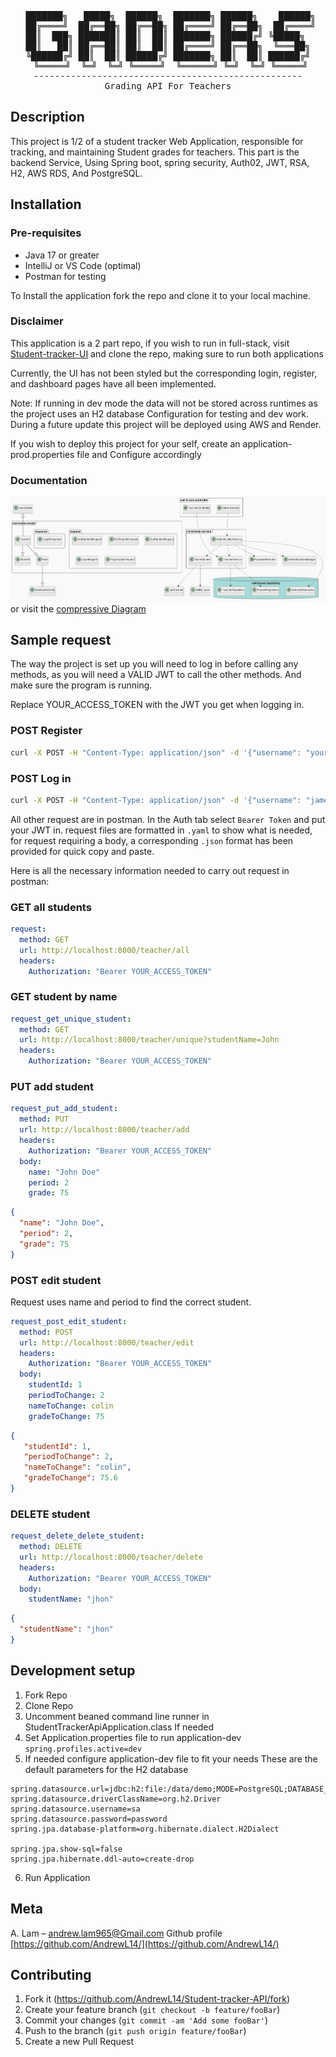 <div align="center">
<pre>
  ███████╗   █████╗  ██████╗  ███████╗ ██████╗    ██████╗ 
  ██╔════╝  ██╔══██╗ ██╔══██╗ ██╔════╝ ██╔══██╗  ██╔════╝ 
 ██║  ███╗ ███████║ ██║  ██║ ███████╗ ██████╔╝ ╚█████╗  
 ██║   ██║ ██╔══██║ ██║  ██║ ██╔════╝ ██╔══██╗  ╚═══██╗ 
╚██████╔╝ ██║  ██║ ██████╔╝ ███████╗ ██║  ██║ ██████╔╝
 ╚═════╝  ╚═╝  ╚═╝ ╚═════╝  ╚══════╝ ╚═╝  ╚═╝ ╚═════╝
---------------------------------------------------
Grading API For Teachers
</pre>

</div>

## Description

This project is 1/2 of a student tracker Web Application, responsible for tracking, and maintaining 
Student grades for teachers. This part is the backend Service, Using Spring boot, spring security, Auth02,
JWT, RSA, H2, AWS RDS, And PostgreSQL.

## Installation

### Pre-requisites 
- Java 17 or greater
- IntelliJ or VS Code (optimal)
- Postman for testing 


To Install the application fork the repo and clone it to your local machine.

### Disclaimer
This application is a 2 part repo, if you wish to run in full-stack, visit
[Student-tracker-UI](https://github.com/AndrewL14/Student-tracker-UI)  and clone the repo, making sure to run both applications

Currently, the UI has not been styled but the corresponding login, register, and dashboard pages
have all been implemented. 

Note: If running in dev mode the data will not be stored across runtimes as the project uses an H2 database
Configuration for testing and dev work. During a future update this project will be deployed using AWS and Render.

If you wish to deploy this project for your self, create an application-prod.properties file and 
Configure accordingly

### Documentation
[![Simplified Class Diagram](documentation/ClassRelationsSimplified.png)](documentation/ClassRelationsSimplified.puml)
or visit the [compressive Diagram](documentation/ClassRelations.puml)

## Sample request
The way the project is set up you will need to log in before calling any methods, as you will need a 
VALID JWT to call the other methods. And make sure the program is running. 

Replace YOUR_ACCESS_TOKEN with the JWT you get when logging in.
### POST Register
```sh 
curl -X POST -H "Content-Type: application/json" -d '{"username": "your_username", "password": "your_password"}' http://localhost:8000/auth/register
```
### POST Log in
``` sh
curl -X POST -H "Content-Type: application/json" -d '{"username": "james", "password": "password"}' http://localhost:8000/auth/login
```

All other request are in postman. In the Auth tab select `Bearer Token` and put your JWT in.
request files are formatted in `.yaml` to show what is needed, for request requiring a body, a
corresponding `.json` format has been provided for quick copy and paste.

Here is all the necessary information needed to carry out request in postman:
### GET all students
```yaml
request:
  method: GET
  url: http://localhost:8000/teacher/all
  headers:
    Authorization: "Bearer YOUR_ACCESS_TOKEN"
```
### GET student by name
```yaml
request_get_unique_student:
  method: GET
  url: http://localhost:8000/teacher/unique?studentName=John
  headers:
    Authorization: "Bearer YOUR_ACCESS_TOKEN"
```
### PUT add student
```yaml
request_put_add_student:
  method: PUT
  url: http://localhost:8000/teacher/add
  headers:
    Authorization: "Bearer YOUR_ACCESS_TOKEN"
  body:
    name: "John Doe"
    period: 2
    grade: 75
```
```json
{
  "name": "John Doe",
  "period": 2,
  "grade": 75
}
```
### POST edit student
Request uses name and period to find the correct student.
```yaml
request_post_edit_student:
  method: POST
  url: http://localhost:8000/teacher/edit
  headers:
    Authorization: "Bearer YOUR_ACCESS_TOKEN"
  body:
    studentId: 1
    periodToChange: 2
    nameToChange: colin
    gradeToChange: 75
```
```json
{
   "studentId": 1,
   "periodToChange": 2,
   "nameToChange": "colin",
   "gradeToChange": 75.6
}
```
### DELETE student
```yaml
request_delete_delete_student:
  method: DELETE
  url: http://localhost:8000/teacher/delete
  headers:
    Authorization: "Bearer YOUR_ACCESS_TOKEN"
  body:
    studentName: "jhon"
```
```json
{
  "studentName": "jhon"
}
```
## Development setup
1. Fork Repo
2. Clone Repo
3. Uncomment beaned command line runner in StudentTrackerApiApplication.class If needed
4. Set Application.properties file to run application-dev
`spring.profiles.active=dev`
5. If needed configure application-dev file to fit your needs
   These are the default parameters for the H2 database
```
spring.datasource.url=jdbc:h2:file:/data/demo;MODE=PostgreSQL;DATABASE_TO_LOWER=TRUE
spring.datasource.driverClassName=org.h2.Driver
spring.datasource.username=sa
spring.datasource.password=password
spring.jpa.database-platform=org.hibernate.dialect.H2Dialect

spring.jpa.show-sql=false
spring.jpa.hibernate.ddl-auto=create-drop
```
6. Run Application

## Meta

A. Lam – andrew.lam965@Gmail.com
Github profile
[https://github.com/AndrewL14/](https://github.com/AndrewL14/)

## Contributing

1. Fork it (<https://github.com/AndrewL14/Student-tracker-API/fork>)
2. Create your feature branch (`git checkout -b feature/fooBar`)
3. Commit your changes (`git commit -am 'Add some fooBar'`)
4. Push to the branch (`git push origin feature/fooBar`)
5. Create a new Pull Request
